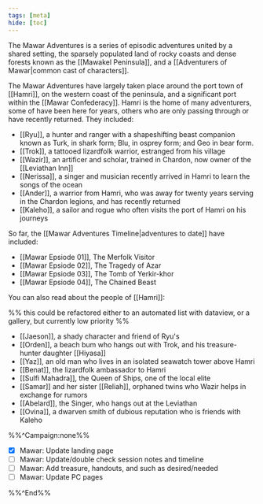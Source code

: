 ```yaml
---
tags: [meta]
hide: [toc]
---
```


The Mawar Adventures is a series of episodic adventures united by a shared setting, the sparsely populated land of rocky coasts and dense forests known as the [[Mawakel Peninsula]], and a [[Adventurers of Mawar|common cast of characters]]. 

The Mawar Adventures have largely taken place around the port town of [[Hamri]], on the western coast of the peninsula, and a significant port within the [[Mawar Confederacy]]. Hamri is the home of many adventurers, some of have been here for years, others who are only passing through or have recently returned. They included:
- [[Ryu]], a hunter and ranger with a shapeshifting beast companion known as Turk, in shark form; Blu, in osprey form; and Geo in bear form. 
- [[Trok]], a tattooed lizardfolk warrior, estranged from his village
- [[Wazir]], an artificer and scholar, trained in Chardon, now owner of the [[Leviathan Inn]]
- [[Nerissa]], a singer and musician recently arrived in Hamri to learn the songs of the ocean
- [[Ander]], a warrior from Hamri, who was away for twenty years serving in the Chardon legions, and has recently returned
- [[Kaleho]], a sailor and rogue who often visits the port of Hamri on his journeys

So far, the [[Mawar Adventures Timeline|adventures to date]] have included:
- [[Mawar Epsiode 01]], The Merfolk Visitor
- [[Mawar Epsiode 02]], The Tragedy of Azar
- [[Mawar Epsiode 03]], The Tomb of Yerkir-khor
- [[Mawar Epsiode 04]], The Chained Beast

You can also read about the people of [[Hamri]]:

%% this could be refactored either to an automated list with dataview, or a gallery, but currently low priority %%

- [[Jaeson]], a shady character and friend of Ryu's
- [[Orden]], a beach bum who hangs out with Trok, and his treasure-hunter daughter [[Hiyasa]]
- [[Yaz]], an old man who lives in an isolated seawatch tower above Hamri
- [[Benat]], the lizardfolk ambassador to Hamri
- [[Sulfi Mahadra]], the Queen of Ships, one of the local elite
- [[Samar]] and her sister [[Reliah]], orphaned twins who Wazir helps in exchange for rumors
- [[Abelard]], the Singer, who hangs out at the Leviathan
- [[Ovina]], a dwarven smith of dubious reputation who is friends with Kaleho

%%^Campaign:none%%

- [x] Mawar: Update landing page
- [ ] Mawar: Update/double check session notes and timeline
- [ ] Mawar: Add treasure, handouts, and such as desired/needed
- [ ] Mawar: Update PC pages

%%^End%%